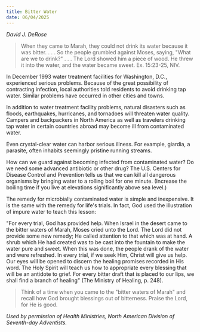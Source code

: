 ```yaml
---
title: Bitter Water
date: 06/04/2025
---
```


_David J. DeRose_

> <p></p>
> When they came to Marah, they could not drink its water because it was bitter. . . . So the people grumbled against Moses, saying, "What are we to drink?" . . . The Lord showed him a piece of wood. He threw it into the water, and the water became sweet. Ex. 15:23-25, NIV.

In December 1993 water treatment facilities for Washington, D.C., experienced serious problems. Because of the great possibility of contracting infection, local authorities told residents to avoid drinking tap water. Similar problems have occurred in other cities and towns.

In addition to water treatment facility problems, natural disasters such as floods, earthquakes, hurricanes, and tornadoes will threaten water quality. Campers and backpackers in North America as well as travelers drinking tap water in certain countries abroad may become ill from contaminated water.

Even crystal-clear water can harbor serious illness. For example, giardia, a parasite, often inhabits seemingly pristine running streams.

How can we guard against becoming infected from contaminated water? Do we need some advanced antibiotic or other drug? The U.S. Centers for Disease Control and Prevention tells us that we can kill all dangerous organisms by bringing water to a rolling boil for one minute. (Increase the boiling time if you live at elevations significantly above sea level.)

The remedy for microbially contaminated water is simple and inexpensive. It is the same with the remedy for life's trials. In fact, God used the illustration of impure water to teach this lesson:

"For every trial, God has provided help. When Israel in the desert came to the bitter waters of Marah, Moses cried unto the Lord. The Lord did not provide some new remedy; He called attention to that which was at hand. A shrub which He had created was to be cast into the fountain to make the water pure and sweet. When this was done, the people drank of the water and were refreshed. In every trial, if we seek Him, Christ will give us help. Our eyes will be opened to discern the healing promises recorded in His word. The Holy Spirit will teach us how to appropriate every blessing that will be an antidote to grief. For every bitter draft that is placed to our lips, we shall find a branch of healing" (The Ministry of Healing, p. 248).

> <callout></callout>
> Think of a time when you came to the "bitter waters of Marah" and recall how God brought blessings out of bitterness. Praise the Lord, for He is good.

_Used by permission of Health Ministries, North American Division of Seventh-day Adventists._
